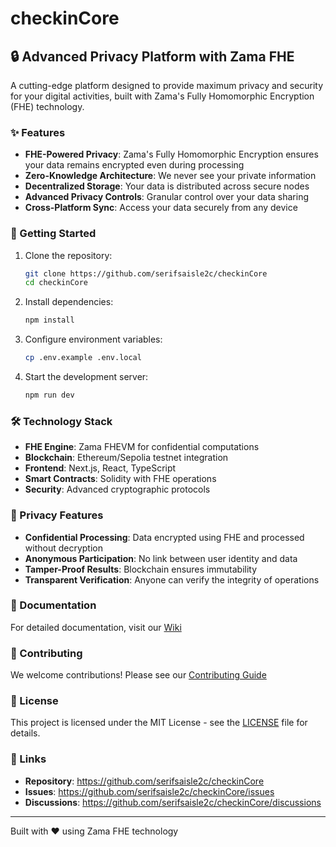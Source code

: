 # checkinCore

## 🔒 Advanced Privacy Platform with Zama FHE

A cutting-edge platform designed to provide maximum privacy and security for your digital activities, built with Zama's Fully Homomorphic Encryption (FHE) technology.

### ✨ Features

- **FHE-Powered Privacy**: Zama's Fully Homomorphic Encryption ensures your data remains encrypted even during processing
- **Zero-Knowledge Architecture**: We never see your private information
- **Decentralized Storage**: Your data is distributed across secure nodes
- **Advanced Privacy Controls**: Granular control over your data sharing
- **Cross-Platform Sync**: Access your data securely from any device

### 🚀 Getting Started

1. Clone the repository:
   ```bash
   git clone https://github.com/serifsaisle2c/checkinCore
   cd checkinCore
   ```

2. Install dependencies:
   ```bash
   npm install
   ```

3. Configure environment variables:
   ```bash
   cp .env.example .env.local
   ```

4. Start the development server:
   ```bash
   npm run dev
   ```

### 🛠️ Technology Stack

- **FHE Engine**: Zama FHEVM for confidential computations
- **Blockchain**: Ethereum/Sepolia testnet integration
- **Frontend**: Next.js, React, TypeScript
- **Smart Contracts**: Solidity with FHE operations
- **Security**: Advanced cryptographic protocols

### 🔐 Privacy Features

- **Confidential Processing**: Data encrypted using FHE and processed without decryption
- **Anonymous Participation**: No link between user identity and data
- **Tamper-Proof Results**: Blockchain ensures immutability
- **Transparent Verification**: Anyone can verify the integrity of operations

### 📖 Documentation

For detailed documentation, visit our [Wiki](https://github.com/serifsaisle2c/checkinCore/wiki)

### 🤝 Contributing

We welcome contributions! Please see our [Contributing Guide](https://github.com/serifsaisle2c/checkinCore/blob/main/CONTRIBUTING.md)

### 📄 License

This project is licensed under the MIT License - see the [LICENSE](https://github.com/serifsaisle2c/checkinCore/blob/main/LICENSE) file for details.

### 🔗 Links

- **Repository**: https://github.com/serifsaisle2c/checkinCore
- **Issues**: https://github.com/serifsaisle2c/checkinCore/issues
- **Discussions**: https://github.com/serifsaisle2c/checkinCore/discussions

---

Built with ❤️ using Zama FHE technology
